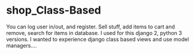 # shop_Class-Based
You can log user in/out, and register. Sell stuff, add items to cart and remove, search for items in database. I used for this django 2, python 3 versions. I wanted to experience django class based views and use model managers....
